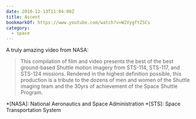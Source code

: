 ```yaml
---
date: 2010-12-13T11:04:00Z
title: Ascent
bookmarkOf: https://www.youtube.com/watch?v=W2VygftZSCs
category:
  - space
---
```


A truly amazing video from NASA:

> This compilation of film and video presents the best of the best ground-based Shuttle motion imagery from STS-114, STS-117, and STS-124 missions. Rendered in the highest definition possible, this production is a tribute to the dozens of men and women of the Shuttle imaging team and the 30yrs of achievement of the Space Shuttle Program.

*[NASA]: National Aeronautics and Space Administration
*[STS]: Space Transportation System
